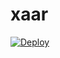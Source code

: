 # xaar

[![Deploy](https://www.herokucdn.com/deploy/button.png)](https://dashboard.heroku.com/new?template=https://github.com/RO30SN/xaar)  
